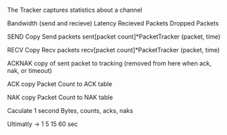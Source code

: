 

The Tracker captures statistics about a channel

Bandwidth (send and recieve)
Latency
Recieved Packets
Dropped Packets


SEND
Copy Send packets sent[packet count]*PacketTracker (packet, time)

RECV
Copy Recv packets recv[packet count]*PacketTracker (packet, time)


ACKNAK copy of sent packet to tracking (removed from here when ack, nak, or timeout)

ACK
copy Packet Count to ACK table

NAK
copy Packet Count to NAK table


Caculate 1 second Bytes, counts, acks, naks


Ultimatly -> 1 5 15 60 sec